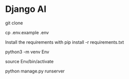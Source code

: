 
# Django AI


git clone 

cp .env.example .env

Install the requirements with pip install -r requirements.txt

python3 -m venv Env

source Env/bin/activate

python manage.py runserver